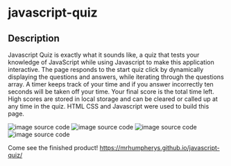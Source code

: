 # javascript-quiz

## Description
Javascript Quiz is exactly what it sounds like, a quiz that tests your knowledge of JavaScript while using Javascript to make this application interactive. The page responds to the start quiz click by dynamically displaying the questions and answers, while iterating through the questions array. A timer keeps track of your time and if you answer incorrectly ten seconds will be taken off your time. Your final score is the total time left. High scores are stored in local storage and can be cleared or called up at any time in the quiz. HTML CSS and Javascript were used to build this page.

![image source code](images/Start.png)
![image source code](images/Question.png)
![image source code](images/enterScore.png)
![image source code](images/HighScores.png)

Come see the finished product! https://mrhumpherys.github.io/javascript-quiz/